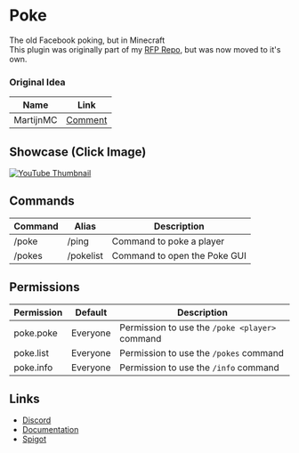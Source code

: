 # Poke

The old Facebook poking, but in Minecraft\
This plugin was originally part of my [RFP Repo](https://github.com/pxlmo/rfp), but was now moved to it's own.

### Original Idea

| Name | Link |
| --- | --- |
| MartijnMC | [Comment](https://www.reddit.com/r/admincraft/comments/y2bkka/comment/is39dy4/?utm_source=share&utm_medium=web2x&context=3) |

## Showcase (Click Image)

[![YouTube Thumbnail](https://img.youtube.com/vi/0vwdP8Ehoqs/0.jpg)](https://www.youtube.com/watch?v=0vwdP8Ehoqs)

## Commands

| Command | Alias | Description |
| --- | --- | --- |
| /poke <player> | /ping | Command to poke a player |
| /pokes | /pokelist | Command to open the Poke GUI |

## Permissions

| Permission | Default | Description |
| --- | --- | --- |
| poke.poke | Everyone | Permission to use the `/poke <player>` command |
| poke.list | Everyone | Permission to use the `/pokes` command |
| poke.info | Everyone | Permission to use the `/info` command |

## Links

- [Discord](https://discord.gg/7eYqtWxZtp)
- [Documentation](https://2lewds-plugins.gitbook.io/poke/)
- [Spigot](https://www.spigotmc.org/resources/poke.105912/)
